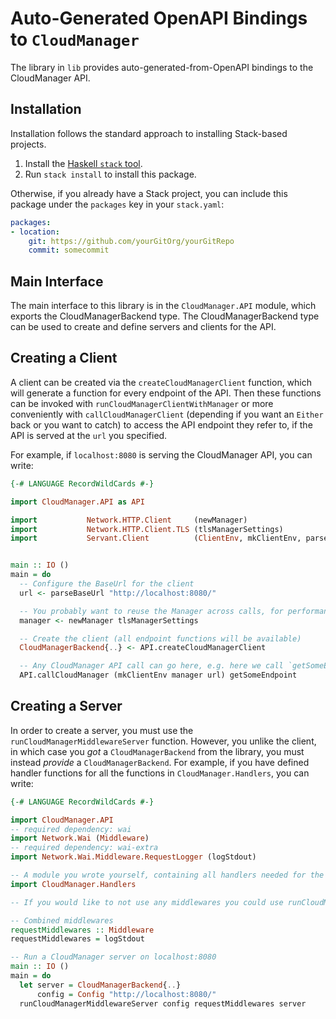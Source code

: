 # Auto-Generated OpenAPI Bindings to `CloudManager`

The library in `lib` provides auto-generated-from-OpenAPI bindings to the CloudManager API.

## Installation

Installation follows the standard approach to installing Stack-based projects.

1. Install the [Haskell `stack` tool](http://docs.haskellstack.org/en/stable/README).
2. Run `stack install` to install this package.

Otherwise, if you already have a Stack project, you can include this package under the `packages` key in your `stack.yaml`:
```yaml
packages:
- location:
    git: https://github.com/yourGitOrg/yourGitRepo
    commit: somecommit
```

## Main Interface

The main interface to this library is in the `CloudManager.API` module, which exports the CloudManagerBackend type. The CloudManagerBackend
type can be used to create and define servers and clients for the API.

## Creating a Client

A client can be created via the `createCloudManagerClient` function, which will generate a function for every endpoint of the API.
Then these functions can be invoked with `runCloudManagerClientWithManager` or more conveniently with `callCloudManagerClient`
(depending if you want an `Either` back or you want to catch) to access the API endpoint they refer to, if the API is served
at the `url` you specified.

For example, if `localhost:8080` is serving the CloudManager API, you can write:

```haskell
{-# LANGUAGE RecordWildCards #-}

import CloudManager.API as API

import           Network.HTTP.Client     (newManager)
import           Network.HTTP.Client.TLS (tlsManagerSettings)
import           Servant.Client          (ClientEnv, mkClientEnv, parseBaseUrl)


main :: IO ()
main = do
  -- Configure the BaseUrl for the client
  url <- parseBaseUrl "http://localhost:8080/"

  -- You probably want to reuse the Manager across calls, for performance reasons
  manager <- newManager tlsManagerSettings

  -- Create the client (all endpoint functions will be available)
  CloudManagerBackend{..} <- API.createCloudManagerClient

  -- Any CloudManager API call can go here, e.g. here we call `getSomeEndpoint`
  API.callCloudManager (mkClientEnv manager url) getSomeEndpoint
```

## Creating a Server

In order to create a server, you must use the `runCloudManagerMiddlewareServer` function. However, you unlike the client, in which case you *got* a `CloudManagerBackend`
from the library, you must instead *provide* a `CloudManagerBackend`. For example, if you have defined handler functions for all the
functions in `CloudManager.Handlers`, you can write:

```haskell
{-# LANGUAGE RecordWildCards #-}

import CloudManager.API
-- required dependency: wai
import Network.Wai (Middleware)
-- required dependency: wai-extra
import Network.Wai.Middleware.RequestLogger (logStdout)

-- A module you wrote yourself, containing all handlers needed for the CloudManagerBackend type.
import CloudManager.Handlers

-- If you would like to not use any middlewares you could use runCloudManagerServer instead

-- Combined middlewares
requestMiddlewares :: Middleware
requestMiddlewares = logStdout

-- Run a CloudManager server on localhost:8080
main :: IO ()
main = do
  let server = CloudManagerBackend{..}
      config = Config "http://localhost:8080/"
  runCloudManagerMiddlewareServer config requestMiddlewares server
```
